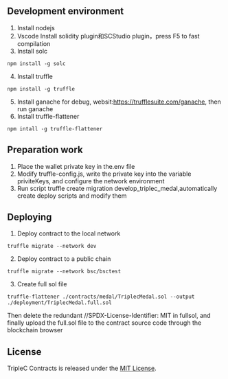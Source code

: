 ## Development environment
1. Install nodejs
2. Vscode Install solidity plugin和SCStudio plugin，press F5 to fast compilation
3. Install solc
```
npm install -g solc
```   
4. Install truffle  
```
npm install -g truffle
```
5. Install ganache for debug, websit:https://trufflesuite.com/ganache, then run ganache
6. Install truffle-flattener 
```
npm intall -g truffle-flattener
```

## Preparation work
1. Place the wallet private key in the.env file
2. Modify truffle-config.js, write the private key into the variable priviteKeys, and configure the network environment
3. Run script truffle create migration develop_triplec_medal,automatically create deploy scripts and modify them

## Deploying
1. Deploy contract to the local network
```
truffle migrate --network dev
```
2. Deploy contract to a public chain
```
truffle migrate --network bsc/bsctest
```
3. Create full sol file
```
truffle-flattener ./contracts/medal/TriplecMedal.sol --output ./deployment/TriplecMedal.full.sol 
```
Then delete the redundant //SPDX-License-Identifier: MIT in fullsol, and finally upload the full.sol file to the contract source code through the blockchain browser


## License

TripleC Contracts is released under the [MIT License](LICENSE).

